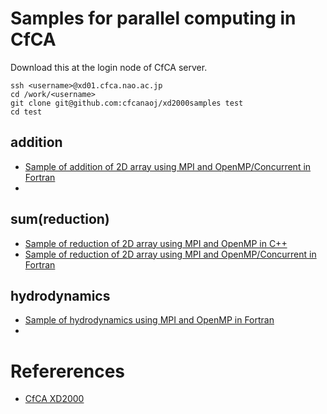 # Samples for parallel computing in CfCA
Download this at the login node of CfCA server.

	ssh <username>@xd01.cfca.nao.ac.jp
	cd /work/<username>
	git clone git@github.com:cfcanaoj/xd2000samples test
	cd test

## addition
- [Sample of addition of 2D array using MPI and OpenMP/Concurrent in Fortran ](./PARAF90/)
- 
## sum(reduction)
- [Sample of reduction of 2D array using MPI and OpenMP in C++](./SUMCPPopenmp/)
- [Sample of reduction of 2D array using MPI and OpenMP/Concurrent in Fortran ](./SUMF90openmp/)

## hydrodynamics
- [Sample of hydrodynamics using MPI and OpenMP in Fortran ](./KHF90openmp/)
- 
# Refererences
- [CfCA XD2000](https://www.cfca.nao.ac.jp/xd2000)
